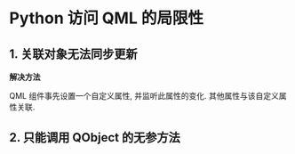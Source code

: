 # Python 访问 QML 的局限性

## 1. 关联对象无法同步更新

**解决方法**

QML 组件事先设置一个自定义属性, 并监听此属性的变化. 其他属性与该自定义属性关联.

## 2. 只能调用 QObject 的无参方法
